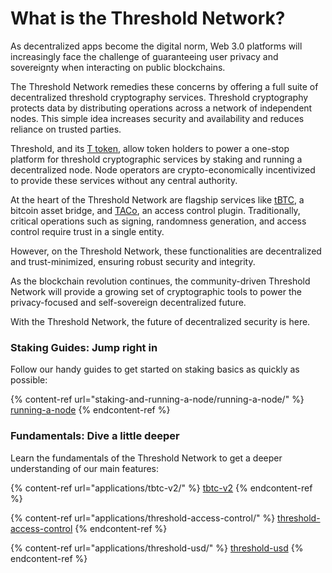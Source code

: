 # What is the Threshold Network?

As decentralized apps become the digital norm, Web 3.0 platforms will increasingly face the challenge of guaranteeing user privacy and sovereignty when interacting on public blockchains.&#x20;

The Threshold Network remedies these concerns by offering a full suite of decentralized threshold cryptography services. Threshold cryptography protects data by distributing operations across a network of independent nodes. This simple idea increases security and availability and reduces reliance on trusted parties.

Threshold, and its [T token](resources/t-token.md), allow token holders to power a one-stop platform for threshold cryptographic services by staking and running a decentralized node. Node operators are crypto-economically incentivized to provide these services without any central authority.&#x20;

At the heart of the Threshold Network are flagship services like [tBTC](applications/tbtc-v2/), a bitcoin asset bridge, and  [TACo](applications/threshold-access-control/), an access control plugin. Traditionally, critical operations such as signing, randomness generation, and access control require trust in a single entity.

However, on the Threshold Network, these functionalities are decentralized and trust-minimized, ensuring robust security and integrity.

As the blockchain revolution continues, the community-driven Threshold Network will provide a growing set of cryptographic tools to power the privacy-focused and self-sovereign decentralized future.&#x20;

With the Threshold Network, the future of decentralized security is here.

### Staking Guides: Jump right in

Follow our handy guides to get started on staking basics as quickly as possible:

{% content-ref url="staking-and-running-a-node/running-a-node/" %}
[running-a-node](staking-and-running-a-node/running-a-node/)
{% endcontent-ref %}

### Fundamentals: Dive a little deeper

Learn the fundamentals of the Threshold Network to get a deeper understanding of our main features:

{% content-ref url="applications/tbtc-v2/" %}
[tbtc-v2](applications/tbtc-v2/)
{% endcontent-ref %}

{% content-ref url="applications/threshold-access-control/" %}
[threshold-access-control](applications/threshold-access-control/)
{% endcontent-ref %}

{% content-ref url="applications/threshold-usd/" %}
[threshold-usd](applications/threshold-usd/)
{% endcontent-ref %}
